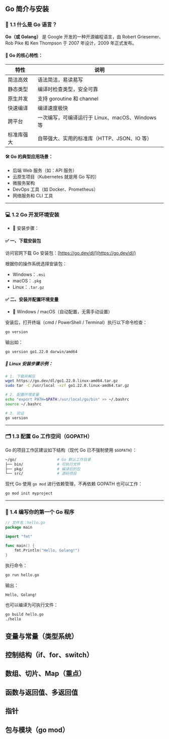 
## Go 简介与安装

### 📖 1.1 什么是 Go 语言？

**Go（或 Golang）** 是 Google 开发的一种开源编程语言，由 Robert Griesemer、Rob Pike 和 Ken Thompson 于 2007 年设计，2009 年正式发布。

#### 🧩 Go 的核心特性：

| 特性    | 说明                                |
| ----- | --------------------------------- |
| 简洁高效  | 语法简洁，易读易写                         |
| 静态类型  | 编译时检查类型，安全可靠                      |
| 原生并发  | 支持 goroutine 和 channel            |
| 快速编译  | 编译速度极快                            |
| 跨平台   | 一次编写，可编译运行于 Linux、macOS、Windows 等 |
| 标准库强大 | 自带强大、实用的标准库（HTTP、JSON、IO 等）       |

#### 🛠 Go 的典型应用场景：

* 后端 Web 服务（如：API 服务）
* 云原生项目（Kubernetes 就是用 Go 写的）
* 微服务架构
* DevOps 工具（如 Docker、Prometheus）
* 网络服务和 CLI 工具

---

### 💻 1.2 Go 开发环境安装
- 🧱 安装步骤：

#### ✅ 一、下载安装包

访问官网下载 Go 安装包：[https://go.dev/dl/](https://go.dev/dl/)

根据你的操作系统选择安装包：

* Windows：`.msi`
* macOS：`.pkg`
* Linux：`.tar.gz`

#### ✅ 二、安装并配置环境变量

-  📍 Windows / macOS（自动配置，无需手动设置）

安装后，打开终端（cmd / PowerShell / Terminal）执行以下命令检查：

```bash
go version
```

输出如：

```bash
go version go1.22.0 darwin/amd64
```

##### 📍 Linux 安装步骤示例：

```bash
# 1. 下载并解压
wget https://go.dev/dl/go1.22.0.linux-amd64.tar.gz
sudo tar -C /usr/local -xzf go1.22.0.linux-amd64.tar.gz

# 2. 配置环境变量
echo "export PATH=$PATH:/usr/local/go/bin" >> ~/.bashrc
source ~/.bashrc

# 3. 验证
go version
```

---

### 🗂 1.3 配置 Go 工作空间（GOPATH）

Go 的项目工作区建议如下结构（现代 Go 已不强制使用 `$GOPATH`）：

```bash
~/go/                  # Go 默认工作目录
├── bin/               # 可执行文件
├── pkg/               # 编译后的包
└── src/               # 源码项目
```

现代 Go 使用 `go mod` 进行依赖管理，不再依赖 GOPATH 也可以工作：

```bash
go mod init myproject
```

---

### 🧪 1.4 编写你的第一个 Go 程序

```go
// 文件名：hello.go
package main

import "fmt"

func main() {
    fmt.Println("Hello, Golang!")
}
```

执行命令：

```bash
go run hello.go
```

输出：

```bash
Hello, Golang!
```

也可以编译为可执行文件：

```bash
go build hello.go
./hello
```






## 变量与常量（类型系统）
## 控制结构（if、for、switch）
## 数组、切片、Map（重点）
## 函数与返回值、多返回值
## 指针
## 包与模块（go mod）